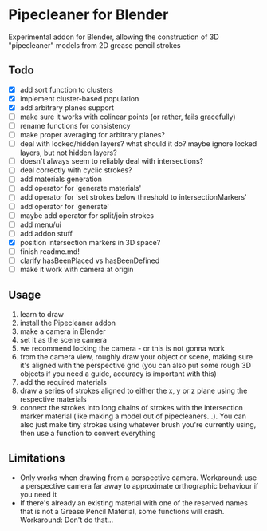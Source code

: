 # Pipecleaner for Blender

Experimental addon for Blender, allowing the construction of 3D "pipecleaner" models from 2D grease pencil strokes

## Todo

- [x] add sort function to clusters
- [x] implement cluster-based population
- [x] add arbitrary planes support
- [ ] make sure it works with colinear points (or rather, fails gracefully)
- [ ] rename functions for consistency
- [ ] make proper averaging for arbitrary planes?
- [ ] deal with locked/hidden layers? what should it do? maybe ignore locked layers, but not hidden layers?
- [ ] doesn't always seem to reliably deal with intersections?
- [ ] deal correctly with cyclic strokes?
- [ ] add materials generation
- [ ] add operator for 'generate materials'
- [ ] add operator for 'set strokes below threshold to intersectionMarkers'
- [ ] add operator for 'generate'
- [ ] maybe add operator for split/join strokes
- [ ] add menu/ui
- [ ] add addon stuff
- [x] position intersection markers in 3D space?
- [ ] finish readme.md!
- [ ] clarify hasBeenPlaced vs hasBeenDefined
- [ ] make it work with camera at origin

## Usage

1. learn to draw
1. install the Pipecleaner addon
1. make a camera in Blender
1. set it as the scene camera
1. we recommend locking the camera - or this is not gonna work
1. from the camera view, roughly draw your object or scene, making sure it's aligned with the perspective grid (you can also put some rough 3D objects if you need a guide, accuracy is important with this)
1. add the required materials
1. draw a series of strokes aligned to either the x, y or z plane using the respective materials
1. connect the strokes into long chains of strokes with the intersection marker material (like making a model out of pipecleaners...). You can also just make tiny strokes using whatever brush you're currently using, then use a function to convert everything

## Limitations

- Only works when drawing from a perspective camera. Workaround: use a perspective camera far away to approximate orthographic behaviour if you need it
- If there's already an existing material with one of the reserved names that is not a Grease Pencil Material, some functions will crash. Workaround: Don't do that...
